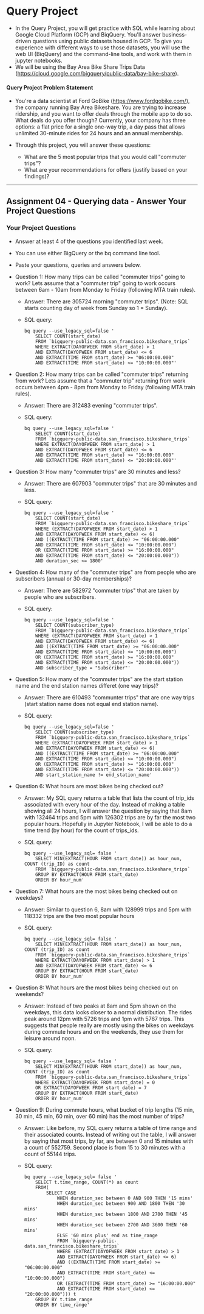 
# Query Project
- In the Query Project, you will get practice with SQL while learning about Google Cloud Platform (GCP) and BiqQuery. You'll answer business-driven questions using public datasets housed in GCP. To give you experience with different ways to use those datasets, you will use the web UI (BiqQuery) and the command-line tools, and work with them in jupyter notebooks.
- We will be using the Bay Area Bike Share Trips Data (https://cloud.google.com/bigquery/public-data/bay-bike-share). 

#### Query Project Problem Statement
- You're a data scientist at Ford GoBike (https://www.fordgobike.com/), the company running Bay Area Bikeshare. You are trying to increase ridership, and you want to offer deals through the mobile app to do so. What deals do you offer though? Currently, your company has three options: a flat price for a single one-way trip, a day pass that allows unlimited 30-minute rides for 24 hours and an annual membership. 

- Through this project, you will answer these questions: 
  * What are the 5 most popular trips that you would call "commuter trips"?
  * What are your recommendations for offers (justify based on your findings)?

_______________________________________________________________________________________________________________


## Assignment 04 - Querying data - Answer Your Project Questions

### Your Project Questions

- Answer at least 4 of the questions you identified last week.
- You can use either BigQuery or the bq command line tool.
- Paste your questions, queries and answers below.

- Question 1: How many trips can be called "commuter trips" going to work? Lets assume that a "commuter trip" going to work occurs between 6am - 10am from Monday to Friday (following MTA train rules).  
  * Answer: There are 305724 morning "commuter trips". (Note: SQL starts counting day of week from Sunday so 1 = Sunday).
  * SQL query:

    ```
    bq query --use_legacy_sql=false '
        SELECT COUNT(start_date)
        FROM `bigquery-public-data.san_francisco.bikeshare_trips`
        WHERE EXTRACT(DAYOFWEEK FROM start_date) > 1
        AND EXTRACT(DAYOFWEEK FROM start_date) <= 6
        AND EXTRACT(TIME FROM start_date) >= "06:00:00.000"
        AND EXTRACT(TIME FROM start_date) <= "10:00:00.000"'
    ```

- Question 2: How many trips can be called "commuter trips" returning from work? Lets assume that a "commuter trip" returning from work occurs between 4pm - 8pm from Monday to Friday (following MTA train rules).
  * Answer: There are 312483 evening "commuter trips".
  * SQL query:

    ```
    bq query --use_legacy_sql=false '
        SELECT COUNT(start_date) 
        FROM `bigquery-public-data.san_francisco.bikeshare_trips` 
        WHERE EXTRACT(DAYOFWEEK FROM start_date) > 1 
        AND EXTRACT(DAYOFWEEK FROM start_date) <= 6 
        AND EXTRACT(TIME FROM start_date) >= "16:00:00.000" 
        AND EXTRACT(TIME FROM start_date) <= "20:00:00.000"'
    ```

- Question 3: How many "commuter trips" are 30 minutes and less? 
  * Answer: There are 607903 "commuter trips" that are 30 minutes and less.
  * SQL query:

    ```
    bq query --use_legacy_sql=false '
        SELECT COUNT(start_date)
        FROM `bigquery-public-data.san_francisco.bikeshare_trips`
        WHERE (EXTRACT(DAYOFWEEK FROM start_date) > 1
        AND EXTRACT(DAYOFWEEK FROM start_date) <= 6)
        AND ((EXTRACT(TIME FROM start_date) >= "06:00:00.000"
        AND EXTRACT(TIME FROM start_date) <= "10:00:00.000")
        OR (EXTRACT(TIME FROM start_date) >= "16:00:00.000"
        AND EXTRACT(TIME FROM start_date) <= "20:00:00.000"))
        AND duration_sec <= 1800'
    ```

- Question 4: How many of the "commuter trips" are from people who are subscribers (annual or 30-day memberships)?
  * Answer: There are 582972 "commuter trips" that are taken by people who are subscribers.
  * SQL query:

    ```
    bq query --use_legacy_sql=false '
        SELECT COUNT(subscriber_type)
        FROM `bigquery-public-data.san_francisco.bikeshare_trips`
        WHERE (EXTRACT(DAYOFWEEK FROM start_date) > 1
        AND EXTRACT(DAYOFWEEK FROM start_date) <= 6)
        AND ((EXTRACT(TIME FROM start_date) >= "06:00:00.000"
        AND EXTRACT(TIME FROM start_date) <= "10:00:00.000")
        OR (EXTRACT(TIME FROM start_date) >= "16:00:00.000"
        AND EXTRACT(TIME FROM start_date) <= "20:00:00.000"))
        AND subscriber_type = "Subscriber"'
    ```

- Question 5: How many of the "commuter trips" are the start station name and the end station names differet (one way trips)?
  * Answer: There are 610493 "communter trips" that are one way trips (start station name does not equal end station name).
  * SQL query:

    ```
    bq query --use_legacy_sql=false '
        SELECT COUNT(subscriber_type)
        FROM `bigquery-public-data.san_francisco.bikeshare_trips`
        WHERE (EXTRACT(DAYOFWEEK FROM start_date) > 1
        AND EXTRACT(DAYOFWEEK FROM start_date) <= 6)
        AND ((EXTRACT(TIME FROM start_date) >= "06:00:00.000"
        AND EXTRACT(TIME FROM start_date) <= "10:00:00.000")
        OR (EXTRACT(TIME FROM start_date) >= "16:00:00.000"
        AND EXTRACT(TIME FROM start_date) <= "20:00:00.000"))
        AND start_station_name != end_station_name'
    ```
- Question 6: What hours are most bikes being checked out?
  * Answer: My SQL query returns a table that lists the count of trip_ids associated with every hour of the day. Instead of making a table showing all 24 hours, I will answer the question by saying that 8am with 132464 trips and 5pm with 126302 trips are by far the most two popular hours. Hopefully in Jupyter Notebook, I will be able to do a time trend (by hour) for the count of trips_ids.
  * SQL query:

    ```
    bq query --use_legacy_sql= false '
        SELECT MIN(EXTRACT(HOUR FROM start_date)) as hour_num, COUNT (trip_ID) as count
        FROM `bigquery-public-data.san_francisco.bikeshare_trips`
        GROUP BY EXTRACT(HOUR FROM start_date)
        ORDER BY hour_num'
    ```
- Question 7: What hours are the most bikes being checked out on weekdays?
  * Answer: Similar to question 6, 8am with 128999 trips and 5pm with 118332 trips are the two most popular hours
  * SQL query:

    ```
    bq query --use_legacy_sql= false '
        SELECT MIN(EXTRACT(HOUR FROM start_date)) as hour_num, COUNT (trip_ID) as count
        FROM `bigquery-public-data.san_francisco.bikeshare_trips`
        WHERE EXTRACT(DAYOFWEEK FROM start_date) > 1
        AND EXTRACT(DAYOFWEEK FROM start_date) <= 6
        GROUP BY EXTRACT(HOUR FROM start_date)
        ORDER BY hour_num'
    ```

- Question 8: What hours are the most bikes being checked out on weekends?
  * Answer: Instead of two peaks at 8am and 5pm shown on the weekdays, this data looks closer to a normal distribution. The rides peak around 12pm with 5726 trips and 1pm with 5767 trips. This suggests that people really are mostly using the bikes on weekdays during commute hours and on the weekends, they use them for leisure around noon.
  * SQL query:

    ```
    bq query --use_legacy_sql= false '
        SELECT MIN(EXTRACT(HOUR FROM start_date)) as hour_num, COUNT (trip_ID) as count
        FROM `bigquery-public-data.san_francisco.bikeshare_trips`
        WHERE EXTRACT(DAYOFWEEK FROM start_date) = 0
        OR EXTRACT(DAYOFWEEK FROM start_date) = 7
        GROUP BY EXTRACT(HOUR FROM start_date)
        ORDER BY hour_num'
    ```

- Question 9: During commute hours, what bucket of trip lengths (15 min, 30 min, 45 min, 60 min, over 60 min) has the most number of trips?
  * Answer: Like before, my SQL query returns a table of time range and their associated counts. Instead of writing out the table, I will answer by saying that most trips, by far, are between 0 and 15 minutes with a count of 552759. Second place is from 15 to 30 minutes with a count of 55144 trips.
  * SQL query:

    ```
    bq query --use_legacy_sql= false '
        SELECT t.time_range, COUNT(*) as count
        FROM(
            SELECT CASE
                WHEN duration_sec between 0 AND 900 THEN '15 mins'
                WHEN duration_sec between 900 AND 1800 THEN '30 mins'
                WHEN duration_sec between 1800 AND 2700 THEN '45 mins'
                WHEN duration_sec between 2700 AND 3600 THEN '60 mins'
                ELSE '60 mins plus' end as time_range
                FROM `bigquery-public-data.san_francisco.bikeshare_trips`
                WHERE (EXTRACT(DAYOFWEEK FROM start_date) > 1
                AND EXTRACT(DAYOFWEEK FROM start_date) <= 6)
                AND ((EXTRACT(TIME FROM start_date) >= "06:00:00.000"
                AND EXTRACT(TIME FROM start_date) <= "10:00:00.000")
                OR (EXTRACT(TIME FROM start_date) >= "16:00:00.000"
                AND EXTRACT(TIME FROM start_date) <= "20:00:00.000"))) t
        GROUP BY t.time_range
        ORDER BY time_range'
    ```



